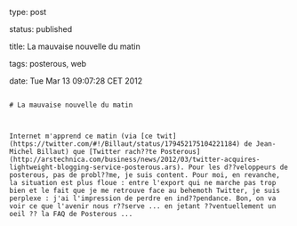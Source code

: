 type: post
status: published
title: La mauvaise nouvelle du matin
tags: posterous, web
date: Tue Mar 13 09:07:28 CET 2012
~~~~~~
# La mauvaise nouvelle du matin

Internet m'apprend ce matin (via [ce twit](https://twitter.com/#!/Billaut/status/179452175104221184) de Jean-Michel Billaut) que [Twitter rach??te Posterous](http://arstechnica.com/business/news/2012/03/twitter-acquires-lightweight-blogging-service-posterous.ars). Pour les d??veloppeurs de posterous, pas de probl??me, je suis content. Pour moi, en revanche, la situation est plus floue : entre l'export qui ne marche pas trop bien et le fait que je me retrouve face au behemoth Twitter, je suis perplexe : j'ai l'impression de perdre en ind??pendance. Bon, on va voir ce que l'avenir nous r??serve ... en jetant ??ventuellement un oeil ?? la FAQ de Posterous ...